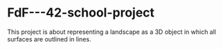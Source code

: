 # FdF---42-school-project
This project is about representing a landscape as a 3D object in which all surfaces are outlined in lines.
